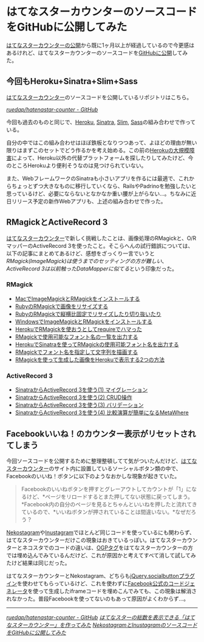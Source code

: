 # <span>はてなスターカウンターのソースコードを</span><span>GitHubに公開してみた</span>

[はてなスターカウンターの公開](/2011/04/21/hatenastar-counter)から既に1ヶ月以上が経過しているので今更感はあるけれど、はてなスターカウンターのソースコードを[GitHubに公開](https://github.com/ruedap/hatenastar-counter)してみた。

<!-- READMORE -->


## 今回もHeroku+Sinatra+Slim+Sass

[はてなスターカウンター](http://hatenastar.heroku.com/)のソースコードを公開しているリポジトリはこちら。

<cite>[ruedap/hatenastar-counter - GitHub](https://github.com/ruedap/hatenastar-counter)</cite>

今回も過去のものと同じで、[Heroku](http://www.heroku.com/), [Sinatra](http://www.sinatrarb.com/), [Slim](http://slim-lang.com/), [Sass](http://sass-lang.com/)の組み合わせで作っている。

自分の中ではこの組み合わせはほぼ鉄板となりつつあって、よほどの理由が無い限りはまずこのセットでどう作るかを考え始める。この前の[Herokuの大規模障害](/2011/05/07/ruby-heroku-web-app-development-tips-9)によって、Heroku以外の代替プラットフォームを探したりしてみたけど、今のところHerokuより便利そうなのは見つけられていない。

また、WebフレームワークのSinatraも小さいアプリを作るには最適で、これからちょっとずつ大きなものに移行していくなら、RailsやPadrinoを勉強したいと思っているけど、必要にならないとなかなか重い腰が上がらない…。ちなみに近日リリース予定の新作Webアプリも、上述の組み合わせで作った。


## RMagickとActiveRecord 3

[はてなスターカウンター](http://hatenastar.heroku.com/)で新しく挑戦したことは、画像処理のRMagickと、O/RマッパーのActiveRecord 3を使ったこと。そこらへんの試行錯誤については、以下の記事にまとめてあるけど、感想をざっくり一言でいうと*RMagick(ImageMagick)は使うまでのセッティングの方が難しい*、*ActiveRecord 3は以前触ったDataMapperに似てる*という印象だった。


### RMagick

- [MacでImageMagickとRMagickをインストールする](/2011/03/20/mac-ruby-imagemagick-rmagick-install)
- [RubyのRMagickで画像をリサイズする](/2011/03/21/ruby-rmagick-imagemagick-resize-scale-thumbnail-sample)
- [RubyのRMagickで縦横比固定でリサイズしたり切り抜いたり](/2011/03/22/ruby-rmagick-imagemagick-resize-crop)
- [WindowsでImageMagickとRMagickをインストールする](/2011/04/09/windows-ruby-imagemagick-rmagick-install)
- [HerokuでRMagickを使おうとしてrequireでハマった](/2011/04/10/ruby-heroku-use-rmagick-bundler-require)
- [RMagickで使用可能なフォント名の一覧を出力する](/2011/04/11/ruby-rmagick-output-font-name-list)
- [HerokuでSinatraを使ってRMagickの使用可能フォント名を出力する](/2011/04/12/ruby-heroku-sinatra-rmagick-output-font-list)
- [RMagickでフォント名を指定して文字列を描画する](/2011/04/13/ruby-rmagick-font-draw-string-annotate)
- [RMagickを使って生成した画像をHerokuで表示する2つの方法](/2011/04/14/ruby-heroku-rmagick-display-generate-image)


### ActiveRecord 3

- [SinatraからActiveRecord 3を使う(1) マイグレーション ](/2011/04/16/ruby-sinatra-active-record-3-migrate)
- [SinatraからActiveRecord 3を使う(2) CRUD操作 ](/2011/04/17/ruby-sinatra-active-record-3-crud)
- [SinatraからActiveRecord 3を使う(3) バリデーション ](/2011/04/18/ruby-sinatra-active-record-3-validate)
- [SinatraからActiveRecord 3を使う(4) 比較演算が簡単になるMetaWhere ](/2011/04/19/ruby-sinatra-active-record-3-meta-where)


## Facebookいいね！のカウンター表示がリセットされてしまう

今回ソースコードを公開するために整理整頓してて気がついたんだけど、[はてなスターカウンター](http://hatenastar.heroku.com/)のサイト内に設置しているソーシャルボタン類の中で、Facebookのいいね！ボタンに以下のようなおかしな現象が起きていた。

> Facebookのいいねボタンを押すとグレーアウトしてカウントが「1」になるけど、*ページをリロードするとまた押してない状態に戻ってしまう。*Facebook内の自分のページを見るとちゃんといいねを押したと流れてきているので、*いいねボタンが押されていることは間違いない。*なぜだろう？

[Nekostagram](http://nekostagram.heroku.com/)や[Inustagram](http://inustagram.heroku.com/)でほとんど同じコードを使っているにも関わらず、はてなスターカウンターだけこの現象はおきているっぽい。はてなスターカウンターとネコスタでのコードの違いは、[OGPタグ](http://d.hatena.ne.jp/amachang/20110117/1295233078)をはてなスターカウンターの方では埋め込んでみているんだけど、これが原因かと考えてすべて消して試してみたけど結果は同じだった。

はてなスターカウンターとNekostagram、どちらも[jQuery.socialbuttonプラグイン](http://itra.jp/jquery_socialbutton_plugin/)を使わせてもらっているけど、これを使わずに[Facebook公式のコードジェネレータ](http://developers.facebook.com/docs/reference/plugins/like/)を使って生成したiframeコードを埋めこんでみても、この現象は解消されなかった。普段Facebookを使ってないのもあって原因がよくわからず…。

* * *

<cite>[ruedap/hatenastar-counter - GitHub](https://github.com/ruedap/hatenastar-counter)</cite>
<cite>[はてなスターの総数を表示できる「はてなスターカウンター」を作ってみた](/2011/04/21/hatenastar-counter)</cite>
<cite>[NekostagramとInustagramのソースコードをGitHubに公開してみた](/2011/03/09/nekostagram-inustagram-ruby-source-code-push-github)</cite>
